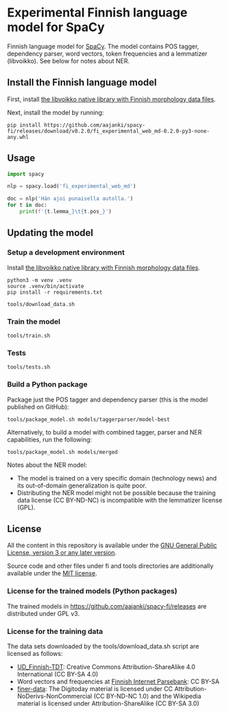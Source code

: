 # Experimental Finnish language model for SpaCy

Finnish language model for [SpaCy](https://spacy.io/). The model contains POS tagger, dependency parser, word vectors, token frequencies and a lemmatizer (libvoikko). See below for notes about NER.

## Install the Finnish language model

First, install [the libvoikko native library with Finnish morphology data files](https://voikko.puimula.org/python.html).

Next, install the model by running:
```
pip install https://github.com/aajanki/spacy-fi/releases/download/v0.2.0/fi_experimental_web_md-0.2.0-py3-none-any.whl
```

## Usage

```python
import spacy

nlp = spacy.load('fi_experimental_web_md')

doc = nlp('Hän ajoi punaisella autolla.')
for t in doc:
    print(f'{t.lemma_}\t{t.pos_}')
```

## Updating the model

### Setup a development environment

Install [the libvoikko native library with Finnish morphology data files](https://voikko.puimula.org/python.html).

```
python3 -m venv .venv
source .venv/bin/activate
pip install -r requirements.txt

tools/download_data.sh
```

### Train the model

```
tools/train.sh
```

### Tests

```
tools/tests.sh
```

### Build a Python package

Package just the POS tagger and dependency parser (this is the model published on GitHub):

```
tools/package_model.sh models/taggerparser/model-best
```

Alternatively, to build a model with combined tagger, parser and NER capabilities, run the following:

```
tools/package_model.sh models/merged
```

Notes about the NER model:
* The model is trained on a very specific domain (technology news) and its out-of-domain generalization is quite poor.
* Distributing the NER model might not be possible because the training data license (CC BY-ND-NC) is incompatible with the lemmatizer license (GPL).

## License

All the content in this repository is available under the [GNU General Public License, version 3 or any later version](LICENSE). 

Source code and other files under fi and tools directories are additionally available under the [MIT license](LICENSE.MIT).

### License for the trained models (Python packages)

The trained models in https://github.com/aajanki/spacy-fi/releases are distributed under GPL v3.

### License for the training data

The data sets downloaded by the tools/download_data.sh script are licensed as follows:
* [UD_Finnish-TDT](https://github.com/UniversalDependencies/UD_Finnish-TDT): Creative Commons Attribution-ShareAlike 4.0 International (CC BY-SA 4.0)
* Word vectors and frequencies at [Finnish Internet Parsebank](https://turkunlp.org/finnish_nlp.html#parsebank): CC BY-SA
* [finer-data](https://github.com/mpsilfve/finer-data): The Digitoday material is licensed under CC Attribution-NoDerivs-NonCommercial (CC BY-ND-NC 1.0) and the Wikipedia material is licensed under Attribution-ShareAlike (CC BY-SA 3.0)
